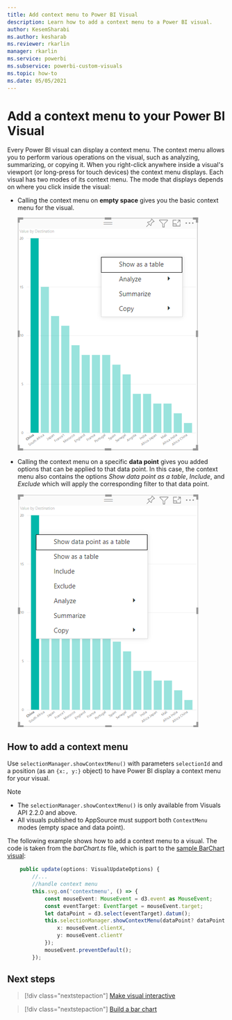 ```yaml
---
title: Add context menu to Power BI Visual
description: Learn how to add a context menu to a Power BI visual.
author: KesemSharabi
ms.author: kesharab
ms.reviewer: rkarlin
manager: rkarlin
ms.service: powerbi
ms.subservice: powerbi-custom-visuals
ms.topic: how-to
ms.date: 05/05/2021
---
```


# Add a context menu to your Power BI Visual

Every Power BI visual can display a context menu. The context menu allows you to perform various operations on the visual, such as analyzing, summarizing, or copying it.
When you right-click anywhere inside a visual's viewport (or long-press for touch devices) the context menu displays.
Each visual has two modes of its context menu. The mode that displays depends on where you click inside the visual:

* Calling the context menu on **empty space** gives you the basic context menu for the visual.

    ![Context menu called on empty space](media/context-menu/context-menu-called-on-empty-space-in-barchart.png)

* Calling the context menu on a specific **data point** gives you added options that can be applied to that data point. In this case, the context menu also contains the options *Show data point as a table*, *Include*, and *Exclude* which will apply the corresponding filter to that data point.

    ![Context menu called on datapoint](media/context-menu/datapoint-context-menu-in-barchart.png)

## How to add a context menu

Use `selectionManager.showContextMenu()` with parameters `selectionId` and a position (as an `{x:, y:}` object) to have Power BI display a context menu for your visual.

> [!NOTE]
> * The `selectionManager.showContextMenu()` is only available from Visuals API 2.2.0 and above.
> * All visuals published to AppSource must support both `ContextMenu` modes (empty space and data point).

The following example shows how to add a context menu to a visual. The code is taken from the *barChart.ts* file, which is part to the [sample BarChart visual](https://github.com/Microsoft/PowerBI-visuals-sampleBarChart):

```typescript
    public update(options: VisualUpdateOptions) {
        //...
        //handle context menu
        this.svg.on('contextmenu', () => {
            const mouseEvent: MouseEvent = d3.event as MouseEvent;
            const eventTarget: EventTarget = mouseEvent.target;
            let dataPoint = d3.select(eventTarget).datum();
            this.selectionManager.showContextMenu(dataPoint? dataPoint.selectionId : {}, {
                x: mouseEvent.clientX,
                y: mouseEvent.clientY
            });
            mouseEvent.preventDefault();
        });
```

## Next steps

>[!div class="nextstepaction"]
>[Make visual interactive](selection-api.md)

>[!div class="nextstepaction"]
>[Build a bar chart](create-bar-chart.md)
